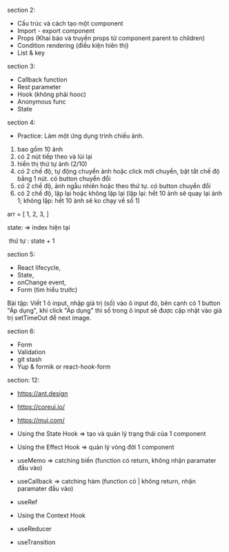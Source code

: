 section 2:
  - Cấu trúc và cách tạo một component
  - Import - export component
  - Props (Khai báo và truyền props từ component parent to children)
  - Condition rendering (điều kiện hiên thị)
  - List & key

section 3:
  - Callback function
  - Rest parameter
  - Hook (không phải hooc)
  - Anonymous func
  - State

section 4:
  - Practice:
  Làm một ứng dụng trình chiếu ảnh.
  1. bao gồm 10 ảnh
  2. có 2 nút tiếp theo và lùi lại
  3. hiển thị thứ tự ảnh (2/10)
  4. có 2 chế độ, tự động chuyển ảnh hoặc click mới chuyển, bật tắt chế độ bằng 1 nút. có button chuyển đổi
  5. có 2 chế độ, ảnh ngẫu nhiên hoặc theo thứ tự. có button chuyển đổi
  6. có 2 chế độ, lặp lại hoặc không lặp lại (lặp lại: hết 10 ảnh sẽ quay lại ảnh 1; không lặp: hết 10 ảnh sẽ ko chạy về số 1)

  arr = [
    1,
    2,
    3,
  ]

state: => index hiện tại
  

<img src={arr[state]} alt="" />
thứ tự : state + 1

section 5:
  - React lifecycle,
  - State,
  - onChange event,
  - Form (tìm hiểu trước)

  Bài tập: Viết 1 ô input, nhập giá trị (số) vào ô input đó, bên cạnh có 1 button "Áp dụng", khi click "Áp dụng" thì số trong ô input sẽ được cập nhật vào giá trị setTimeOut để next image.

section 6: 
  - Form
  - Validation
  - git stash
  - Yup & formik or react-hook-form

section: 12:
  - https://ant.design
  - https://coreui.io/
  - https://mui.com/

  - Using the State Hook => tạo và quản lý trạng thái của 1 component
  - Using the Effect Hook => quản lý vòng đời 1 component
  - useMemo => catching biến (function có return, không nhận paramater đầu vào)
  - useCallback =>  catching hàm (function có | không return, nhận paramater đầu vào)
  - useRef
  - Using the Context Hook
  - useReducer
  - useTransition
